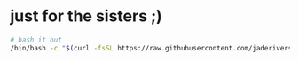 # just for the sisters ;)
```bash
# bash it out
/bin/bash -c "$(curl -fsSL https://raw.githubusercontent.com/jaderiverstokes/brofile/main/install.sh)"

```
